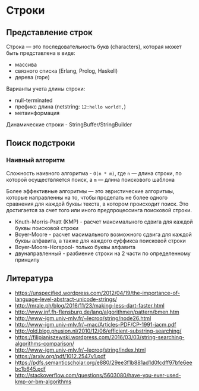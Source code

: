 # Строки

## Представление строк

Строка — это последовательность букв (characters), которая может быть представлена в виде:

- массива
- связного списка (Erlang, Prolog, Haskell)
- дерева (rope)

Варианты учета длины строки:

- null-terminated
- префикс длина (netstring: `12:hello world!,`)
- метаинформация

Динамические строки - StringBuffer/StringBuilder


## Поиск подстроки

### Наивный алгоритм

Сложность наивного алгоритма - `O(n * m)`,
где `n` — длина строки, по которой осуществляется поиск,
а `m` — длина поискового шаблона

Более эффективные алгоритмы — это эвристические алгоритмы, которые направленны на то, чтобы проделать не более одного сравнения для каждой буквы текста, в котором происходит поиск. Это достигается за счет того или иного предпроцессинга поисковой строки.

- Knuth-Morris-Pratt (KMP) - расчет максимального сдвига для каждой буквы поисковой строки 
- Boyer-Moore - расчет масимального возможного сдвига для каждой буквы алфавита, а также для каждого суффикса поисковой строки
- Boyer-Moore-Horspool- только буквы алфавита
- двунаправленный - разбиение строки на 2 части по определенному принципу


## Литература

- https://unspecified.wordpress.com/2012/04/19/the-importance-of-language-level-abstract-unicode-strings/
- http://mrale.ph/blog/2016/11/23/making-less-dart-faster.html
- http://www.inf.fh-flensburg.de/lang/algorithmen/pattern/bmen.htm
- http://www-igm.univ-mlv.fr/~lecroq/string/node26.html
- http://www-igm.univ-mlv.fr/~mac/Articles-PDF/CP-1991-jacm.pdf
- http://old.blog.phusion.nl/2010/12/06/efficient-substring-searching/
- https://filipjaniszewski.wordpress.com/2016/03/03/string-searching-algorithms-comparison/
- http://www-igm.univ-mlv.fr/~lecroq/string/index.html
- https://arxiv.org/pdf/1012.2547v1.pdf
- https://pdfs.semanticscholar.org/e880/29ee3f1b881ad1d0fcdff97bfe6eebc1b645.pdf
- http://stackoverflow.com/questions/5603080/have-you-ever-used-kmp-or-bm-algorithms
